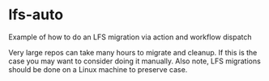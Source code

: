 # lfs-auto
Example of how to do an LFS migration via action and workflow dispatch

Very large repos can take many hours to migrate and cleanup. If this is the case you may want to consider doing it manually. Also note, LFS migrations should be done on a Linux machine to preserve case. 

